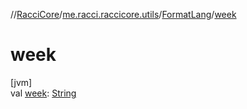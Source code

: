 //[RacciCore](../../../index.md)/[me.racci.raccicore.utils](../index.md)/[FormatLang](index.md)/[week](week.md)

# week

[jvm]\
val [week](week.md): [String](https://kotlinlang.org/api/latest/jvm/stdlib/kotlin/-string/index.html)
